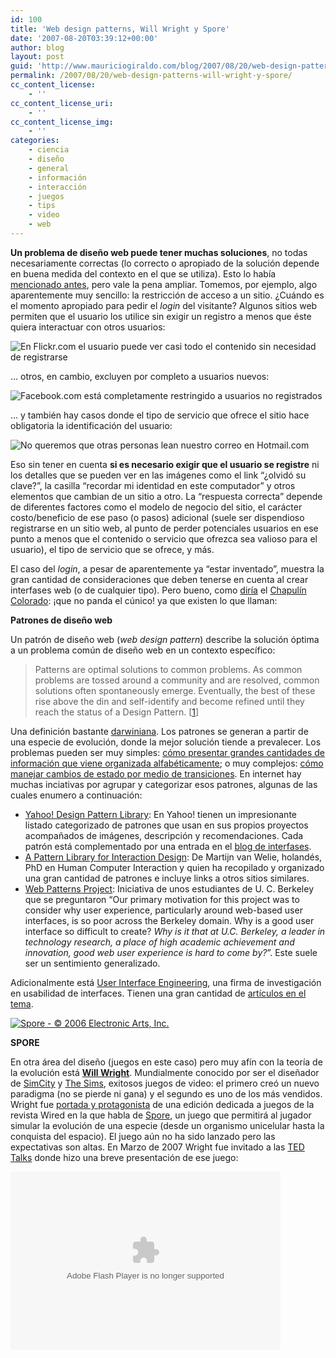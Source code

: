 ```yaml
---
id: 100
title: 'Web design patterns, Will Wright y Spore'
date: '2007-08-20T03:39:12+00:00'
author: blog
layout: post
guid: 'http://www.mauriciogiraldo.com/blog/2007/08/20/web-design-patterns-will-wright-y-spore/'
permalink: /2007/08/20/web-design-patterns-will-wright-y-spore/
cc_content_license:
    - ''
cc_content_license_uri:
    - ''
cc_content_license_img:
    - ''
categories:
    - ciencia
    - diseño
    - general
    - información
    - interacción
    - juegos
    - tips
    - video
    - web
---
```


**Un problema de diseño web puede tener muchas soluciones**, no todas necesariamente correctas (lo correcto o apropiado de la solución depende en buena medida del contexto en el que se utiliza). Esto lo había [mencionado antes](http://www.mauriciogiraldo.com/blog/2007/04/03/visualizacion-de-informacion-diseno-de-interfaces-naturaleza-y-codigo/ "mga/blog: Visualización de información, diseño de interfaces, naturaleza y código"), pero vale la pena ampliar. Tomemos, por ejemplo, algo aparentemente muy sencillo: la restricción de acceso a un sitio. ¿Cuándo es el momento apropiado para pedir el *login* del visitante? Algunos sitios web permiten que el usuario los utilice sin exigir un registro a menos que éste quiera interactuar con otros usuarios:

![En Flickr.com el usuario puede ver casi todo el contenido sin necesidad de registrarse](//www.mauriciogiraldo.com/blog/wp-content/uploads/2007/08/flickr.gif)

… otros, en cambio, excluyen por completo a usuarios nuevos:

![Facebook.com está completamente restringido a usuarios no registrados](//www.mauriciogiraldo.com/blog/wp-content/uploads/2007/08/facebook.gif)

… y también hay casos donde el tipo de servicio que ofrece el sitio hace obligatoria la identificación del usuario:

![No queremos que otras personas lean nuestro correo en Hotmail.com](//www.mauriciogiraldo.com/blog/wp-content/uploads/2007/08/hotmail.gif)

Eso sin tener en cuenta **si es necesario exigir que el usuario se registre** ni los detalles que se pueden ver en las imágenes como el link “¿olvidó su clave?”, la casilla “recordar mi identidad en este computador” y otros elementos que cambian de un sitio a otro. La “respuesta correcta” depende de diferentes factores como el modelo de negocio del sitio, el carácter costo/beneficio de ese paso (o pasos) adicional (suele ser dispendioso registrarse en un sitio web, al punto de perder potenciales usuarios en ese punto a menos que el contenido o servicio que ofrezca sea valioso para el usuario), el tipo de servicio que se ofrece, y más.

El caso del *login*, a pesar de aparentemente ya “estar inventado”, muestra la gran cantidad de consideraciones que deben tenerse en cuenta al crear interfases web (o de cualquier tipo). Pero bueno, como [diría](http://www.youtube.com/watch?v=bmEMXqj1UHM "¿y ahora... quién podrá defendernos?") el [Chapulín Colorado](http://en.wikipedia.org/wiki/El_Chapul%C3%ADn_Colorado "... en Wikipedia"): ¡que no panda el cúnico! ya que existen lo que llaman:

**Patrones de diseño web**

Un patrón de diseño web (*web design pattern*) describe la solución óptima a un problema común de diseño web en un contexto específico:

> Patterns are optimal solutions to common problems. As common problems are tossed around a community and are resolved, common solutions often spontaneously emerge. Eventually, the best of these rise above the din and self-identify and become refined until they reach the status of a Design Pattern. \[[1](http://developer.yahoo.com/ypatterns/page.php?page=lifecycle "Yahoo! Design Pattern Library - What's a Pattern?")\]

Una definición bastante [darwiniana](http://www.mauriciogiraldo.com/blog/2007/01/25/soundflavor-las-obras-completas-de-charles-darwin/ "mga/blog: Charles Darwin"). Los patrones se generan a partir de una especie de evolución, donde la mejor solución tiende a prevalecer. Los problemas pueden ser muy simples: [cómo presentar grandes cantidades de información que viene organizada alfabéticamente](http://developer.yahoo.com/ypatterns/pattern.php?pattern=alphafilterlinks); o muy complejos: [cómo manejar cambios de estado por medio de transiciones](http://developer.yahoo.com/ypatterns/parent.php?pattern=transition). En internet hay muchas inciativas por agrupar y categorizar esos patrones, algunas de las cuales enumero a continuación:

- [Yahoo! Design Pattern Library](http://developer.yahoo.com/ypatterns/): En Yahoo! tienen un impresionante listado categorizado de patrones que usan en sus propios proyectos acompañados de imágenes, descripción y recomendaciones. Cada patrón está complementado por una entrada en el [blog de interfases](http://yuiblog.com/).
- [A Pattern Library for Interaction Design](http://www.welie.com/): De Martijn van Welie, holandés, PhD en Human Computer Interaction y quien ha recopilado y organizado una gran cantidad de patrones e incluye links a otros sitios similares.
- [Web Patterns Project](http://www.ui-designpatterns.org/): Iniciativa de unos estudiantes de U. C. Berkeley que se preguntaron “Our primary motivation for this project was to consider why user experience, particularly around web-based user interfaces, is so poor across the Berkeley domain. Why is a good user interface so difficult to create? *Why is it that at U.C. Berkeley, a leader in technology research, a place of high academic achievement and innovation, good web user experience is hard to come by?*”. Este suele ser un sentimiento generalizado.

Adicionalmente está [User Interface Engineering](http://www.uie.com/), una firma de investigación en usabilidad de interfaces. Tienen una gran cantidad de [artículos en el tema](http://www.uie.com/articles/web_forms/).

[![Spore - © 2006 Electronic Arts, Inc.](//www.mauriciogiraldo.com/blog/wp-content/uploads/2007/08/spore.jpg)](http://www.spore.com/)

**SPORE**

En otra área del diseño (juegos en este caso) pero muy afín con la teoría de la evolución está **[Will Wright](http://en.wikipedia.org/wiki/Will_Wright "Will Wright en Wikipedia")**. Mundialmente conocido por ser el diseñador de [SimCity](http://en.wikipedia.org/wiki/SimCity "SimCity en Wikipedia") y [The Sims](http://en.wikipedia.org/wiki/The_Sims "The Sims en Wikipedia"), exitosos juegos de video: el primero creó un nuevo paradigma (no se pierde ni gana) y el segundo es uno de los más vendidos. Wright fue [portada y protagonista](http://www.wired.com/wired/archive/14.04/wright.html "Wired 14.04 - Dream Machines") de una edición dedicada a juegos de la revista Wired en la que habla de [Spore](http://www.spore.com/ "sitio web oficial"), un juego que permitirá al jugador simular la evolución de una especie (desde un organismo unicelular hasta la conquista del espacio). El juego aún no ha sido lanzado pero las expectativas son altas. En Marzo de 2007 Wright fue invitado a las [TED Talks](http://www.mauriciogiraldo.com/blog/2007/01/25/hillman-curtis-ted-talks/ "mga/blog: TED Talks") donde hizo una breve presentación de ese juego:

<object classid="clsid:d27cdb6e-ae6d-11cf-96b8-444553540000" codebase="http://download.macromedia.com/pub/shockwave/cabs/flash/swflash.cab#version=6,0,40,0" height="285" width="432"><param name="name" value="VE_Player"></param><param name="bgcolor" value="#FFFFFF"></param><param name="align" value="middle"></param><param name="flashvars" value="bgColor=FFFFFF&file=http://static.videoegg.com/ted/movies/WILLWRIGHT-2007_high.flv&autoPlay=false&fullscreenURL=http://static.videoegg.com/ted/flash/fullscreen.html&forcePlay=false&logo=&allowFullscreen=true"></param><param name="src" value="http://static.videoegg.com/ted/flash/loader.swf"></param><param name="wmode" value="window"></param><param name="quality" value="high"></param><embed align="middle" bgcolor="#FFFFFF" flashvars="bgColor=FFFFFF&file=http://static.videoegg.com/ted/movies/WILLWRIGHT-2007_high.flv&autoPlay=false&fullscreenURL=http://static.videoegg.com/ted/flash/fullscreen.html&forcePlay=false&logo=&allowFullscreen=true" height="285" name="VE_Player" quality="high" src="//static.videoegg.com/ted/flash/loader.swf" type="application/x-shockwave-flash" width="432" wmode="window"></embed></object>